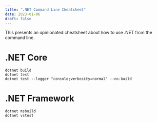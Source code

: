 ```yaml
---
title: ".NET Command Line Cheatsheet"
date: 2023-01-06
draft: false
---
```


This presents an opinionated cheatsheet about how to use .NET from the command line.

# .NET Core

```
dotnet build
dotnet test
dotnet test --logger "console;verbosity=normal" --no-build
```

# .NET Framework

```
dotnet msbuild
dotnet vstest
```